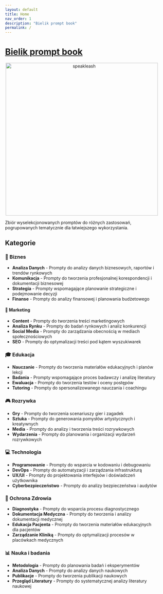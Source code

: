 ```yaml
---
layout: default
title: Home
nav_order: 1
description: "Bielik prompt book"
permalink: /
---
```


# [Bielik prompt book](https://github.com/speakleash/bielik-prompt-book)

<center><img src="{{ site.relative_url }}/assets/images/SpeakLeash_logo.svg" alt="speakleash" width="500" /></center>

Zbiór wyselekcjonowanych promptów do różnych zastosowań, pogrupowanych tematycznie dla łatwiejszego wykorzystania.

## Kategorie

### 🏢 Biznes
- **Analiza Danych** - Prompty do analizy danych biznesowych, raportów i trendów rynkowych
- **Komunikacja** - Prompty do tworzenia profesjonalnej korespondencji i dokumentacji biznesowej
- **Strategia** - Prompty wspomagające planowanie strategiczne i podejmowanie decyzji
- **Finanse** - Prompty do analizy finansowej i planowania budżetowego

#### 🎯 Marketing
- **Content** - Prompty do tworzenia treści marketingowych
- **Analiza Rynku** - Prompty do badań rynkowych i analiz konkurencji
- **Social Media** - Prompty do zarządzania obecnością w mediach społecznościowych
- **SEO** - Prompty do optymalizacji treści pod kątem wyszukiwarek

### 🎓 Edukacja
- **Nauczanie** - Prompty do tworzenia materiałów edukacyjnych i planów lekcji
- **Badania** - Prompty wspomagające proces badawczy i analizę literatury
- **Ewaluacja** - Prompty do tworzenia testów i oceny postępów
- **Tutoring** - Prompty do spersonalizowanego nauczania i coachingu

### 🎮 Rozrywka
- **Gry** - Prompty do tworzenia scenariuszy gier i zagadek
- **Sztuka** - Prompty do generowania pomysłów artystycznych i kreatywnych
- **Media** - Prompty do analizy i tworzenia treści rozrywkowych
- **Wydarzenia** - Prompty do planowania i organizacji wydarzeń rozrywkowych

### 💻 Technologia
- **Programowanie** - Prompty do wsparcia w kodowaniu i debugowaniu
- **DevOps** - Prompty do automatyzacji i zarządzania infrastrukturą
- **UX/UI** - Prompty do projektowania interfejsów i doświadczeń użytkownika
- **Cyberbezpieczeństwo** - Prompty do analizy bezpieczeństwa i audytów

### 🏥 Ochrona Zdrowia
- **Diagnostyka** - Prompty do wsparcia procesu diagnostycznego
- **Dokumentacja Medyczna** - Prompty do tworzenia i analizy dokumentacji medycznej
- **Edukacja Pacjenta** - Prompty do tworzenia materiałów edukacyjnych dla pacjentów
- **Zarządzanie Kliniką** - Prompty do optymalizacji procesów w placówkach medycznych


### 📊 Nauka i badania
- **Metodologia** - Prompty do planowania badań i eksperymentów
- **Analiza Danych** - Prompty do analizy danych naukowych
- **Publikacje** - Prompty do tworzenia publikacji naukowych
- **Przegląd Literatury** - Prompty do systematycznej analizy literatury naukowej



